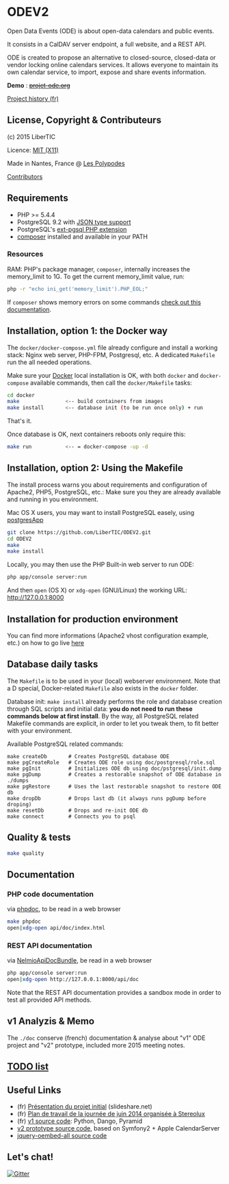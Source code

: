 # ODEV2

Open Data Events (ODE) is about open-data calendars and public events.

It consists in a CalDAV server endpoint, a full website, and a REST API.

ODE is created to propose an alternative to closed-source, closed-data or vendor locking online calendars services. It allows everyone to maintain its own calendar service, to import, expose and share events information.

__Demo__ : ~~[projet-ode.org](http://projet-ode.org/)~~

[Project history (fr)](http://dandale.org/Evenements/wiki/doku.php?id=agenda:outils_disponibles)

## License, Copyright & Contributeurs

(c) 2015 LiberTIC

Licence: [MIT (X11)](http://en.wikipedia.org/wiki/MIT_License)

Made in Nantes, France @ [Les Polypodes](http://lespolypodes.com)

[Contributors](https://github.com/LiberTIC/ODEV2/graphs/contributors)

## Requirements

- PHP >= 5.4.4
- PostgreSQL 9.2 with [JSON type support](http://www.postgresql.org/docs/9.2/static/datatype-json.html)
- PostgreSQL's [ext-pgsql PHP extension](http://php.net/manual/pgsql.installation.php)
- [composer](https://getcomposer.org/doc/00-intro.md#globally) installed and available in your PATH

### Resources

RAM: PHP's package manager, `composer`, internally increases the memory_limit to 1G. To get the current memory_limit value, run:

```bash
php -r "echo ini_get('memory_limit').PHP_EOL;"
```

If `composer` shows memory errors on some commands [check out this documentation](https://getcomposer.org/doc/articles/troubleshooting.md#memory-limit-errors).

## Installation, option 1: the Docker way

The `docker/docker-compose.yml` file already configure and install a working stack: Nginx web server, PHP-FPM, Postgresql, etc. A dedicated `Makefile` run the all needed operations. 

Make sure your [Docker](https://www.docker.com) local installation is OK, with both `docker` and `docker-compose` available commands, then call the `docker/Makefile` tasks:

```bash
cd docker
make               <-- build containers from images
make install       <-- database init (to be run once only) + run
```

That's it.

Once database is OK, next containers reboots only require this:

```bash
make run           <-- = docker-compose -up -d
```

## Installation, option 2: Using the Makefile

The install process warns you about requirements and configuration of Apache2, PHP5, PostgreSQL, etc.: Make sure you they are already available and running in you environment. 

Mac OS X users, you may want to install PostgreSQL easely, using [postgresApp](http://postgresapp.com/)

```bash
git clone https://github.com/LiberTIC/ODEV2.git
cd ODEV2
make
make install
```

Locally, you may then use the PHP Built-in web server to run ODE:

```bash
php app/console server:run
```

And then `open` (OS X) or `xdg-open` (GNU/Linux) the working URL: http://127.0.0.1:8000

## Installation for production environment

You can find more informations (Apache2 vhost configuration example, etc.) on how to go live [here](doc/GoingLive.md)

## Database daily tasks

The `Makefile` is to be used in your (local) webserver environment. Note that a D special, Docker-related `Makefile` also exists in the `docker` folder. 

Database init: `make install` already performs the role and database creation through SQL scripts and initial data: __you do not need to run these commands below at first install__. By the way, all PostgreSQL related Makefile commands are explicit, in order to let you tweak them, to fit better with your environment.

Available PostgreSQL related commands:

```
make createDb       # Creates PostgreSQL database ODE
make pgCreateRole   # Creates ODE role using doc/postgresql/role.sql
make pgInit         # Initializes ODE db using doc/pstgresql/init.dump
make pgDump         # Creates a restorable snapshot of ODE database in ./dumps
make pgRestore      # Uses the last restorable snapshot to restore ODE db
make dropDb         # Drops last db (it always runs pgDump before droping)
make resetDb        # Drops and re-init ODE db
make connect        # Connects you to psql 
```

## Quality & tests

```bash
make quality
```

## Documentation

### PHP code documentation

via [phpdoc](http://phpdoc.org/), to be read in a web browser

```bash
make phpdoc
open|xdg-open api/doc/index.html
```

### REST API documentation 

via [NelmioApiDocBundle](https://github.com/nelmio/NelmioApiDocBundle),  be read in a web browser

```bash
php app/console server:run
open|xdg-open http://127.0.0.1:8000/api/doc
```

Note that the REST API documentation provides a sandbox mode in order to test all provided API methods.

## v1 Analyzis & Memo

The `./doc` conserve (french) documentation & analyse about "v1" ODE project and "v2" prototype, included more 2015 meeting notes. 

## [TODO list](doc/TODO_list.md)

## Useful Links

- (fr) [Présentation du projet initial](http://fr.slideshare.net/libertic/lancement-projet-ode-culture) (slideshare.net)
- (fr) [Plan de travail de la journée de juin 2014 organisée à Stereolux](http://www.stereolux.org/labo-arts-techs/ouverture-des-donnees-evenementielles-lancement-officiel-du-site-10-06-2014)
- (fr) [v1 source code](https://github.com/LiberTIC/ODE): Python, Dango, Pyramid
- [v2 prototype source code](https://github.com/polypodes/CalDAVClientPrototype), based on Symfony2 + Apple CalendarServer
- [jquery-oembed-all source code](https://github.com/nfl/jquery-oembed-all)

## Let's chat!

[![Gitter](https://badges.gitter.im/Join%20Chat.svg)](https://gitter.im/LiberTIC/ODEV2?utm_source=badge&utm_medium=badge&utm_campaign=pr-badge&utm_content=badge)

